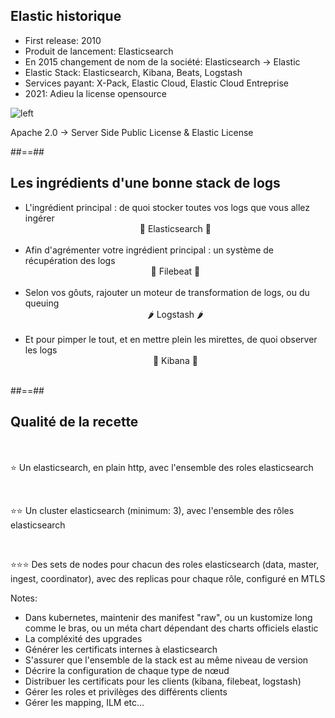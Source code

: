 ## Elastic historique

- First release: 2010
- Produit de lancement: Elasticsearch
- En 2015 changement de nom de la société: Elasticsearch -> Elastic
- Elastic Stack: Elasticsearch, Kibana, Beats, Logstash
- Services payant: X-Pack, Elastic Cloud, Elastic Cloud Entreprise
- 2021: Adieu la license opensource
 <!-- .element: class="list-fragment" -->

![left](./assets/images/devil-elastic.png)
<!-- .element: class="fragment" -->
Apache 2.0 -> Server Side Public License & Elastic License
<!-- .element: class="fragment" -->

##==##

## Les ingrédients d'une bonne stack de logs


- L'ingrédient principal : de quoi stocker toutes vos logs que vous allez ingérer
  <br><center>🥘 Elasticsearch 🥘</center><br>
- Afin d'agrémenter votre ingrédient principal : un système de récupération des logs
  <br><center>🧂 Filebeat 🧂</center><br>
- Selon vos gôuts, rajouter un moteur de transformation de logs, ou du queuing
  <br><center>🌶️ Logstash 🌶️</center><br>
- Et pour pimper le tout, et en mettre plein les mirettes, de quoi observer les logs
  <br><center>🌿 Kibana 🌿</center><br>
 <!-- .element: class="list-fragment" -->
##==##
 
## Qualité de la recette

<br><br>
⭐ Un elasticsearch, en plain http, avec l'ensemble des roles elasticsearch
<!-- .element: class="fragment" -->
<br>

⭐⭐ Un cluster elasticsearch (minimum: 3), avec l'ensemble des rôles elasticsearch
<!-- .element: class="fragment" -->
<br>

⭐⭐⭐ Des sets de nodes pour chacun des roles elasticsearch (data, master, ingest, coordinator), avec des replicas pour chaque rôle, configuré en MTLS
<!-- .element: class="fragment" -->

Notes:
- Dans kubernetes, maintenir des manifest "raw", ou un kustomize long comme le bras, ou un méta chart dépendant des charts officiels elastic
- La compléxité des upgrades
- Générer les certificats internes à elasticsearch
- S'assurer que l'ensemble de la stack est au même niveau de version
- Décrire la configuration de chaque type de nœud
- Distribuer les certificats pour les clients (kibana, filebeat, logstash)
- Gérer les roles et privilèges des différents clients
- Gérer les mapping, ILM etc...


